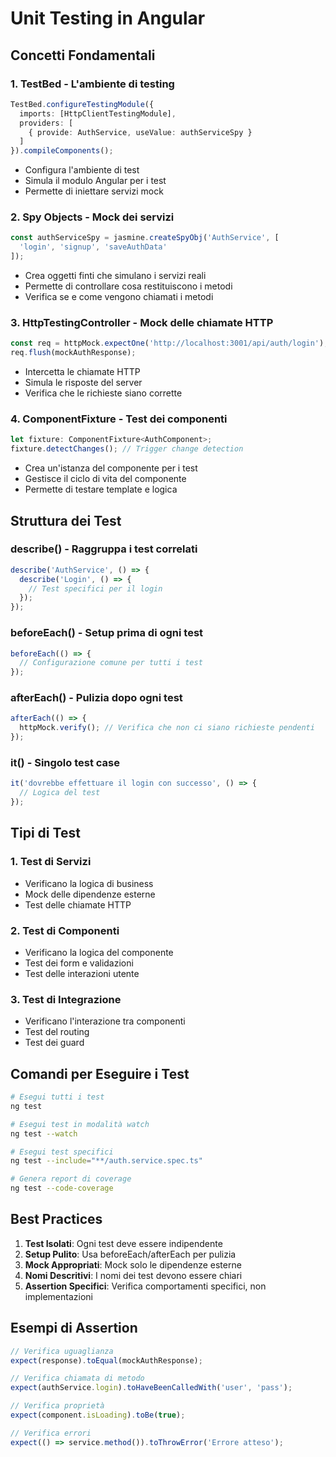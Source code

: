 # Unit Testing in Angular

## Concetti Fondamentali

### 1. **TestBed** - L'ambiente di testing
```typescript
TestBed.configureTestingModule({
  imports: [HttpClientTestingModule],
  providers: [
    { provide: AuthService, useValue: authServiceSpy }
  ]
}).compileComponents();
```
- Configura l'ambiente di test
- Simula il modulo Angular per i test
- Permette di iniettare servizi mock

### 2. **Spy Objects** - Mock dei servizi
```typescript
const authServiceSpy = jasmine.createSpyObj('AuthService', [
  'login', 'signup', 'saveAuthData'
]);
```
- Crea oggetti finti che simulano i servizi reali
- Permette di controllare cosa restituiscono i metodi
- Verifica se e come vengono chiamati i metodi

### 3. **HttpTestingController** - Mock delle chiamate HTTP
```typescript
const req = httpMock.expectOne('http://localhost:3001/api/auth/login');
req.flush(mockAuthResponse);
```
- Intercetta le chiamate HTTP
- Simula le risposte del server
- Verifica che le richieste siano corrette

### 4. **ComponentFixture** - Test dei componenti
```typescript
let fixture: ComponentFixture<AuthComponent>;
fixture.detectChanges(); // Trigger change detection
```
- Crea un'istanza del componente per i test
- Gestisce il ciclo di vita del componente
- Permette di testare template e logica

## Struttura dei Test

### **describe()** - Raggruppa i test correlati
```typescript
describe('AuthService', () => {
  describe('Login', () => {
    // Test specifici per il login
  });
});
```

### **beforeEach()** - Setup prima di ogni test
```typescript
beforeEach(() => {
  // Configurazione comune per tutti i test
});
```

### **afterEach()** - Pulizia dopo ogni test
```typescript
afterEach(() => {
  httpMock.verify(); // Verifica che non ci siano richieste pendenti
});
```

### **it()** - Singolo test case
```typescript
it('dovrebbe effettuare il login con successo', () => {
  // Logica del test
});
```

## Tipi di Test

### 1. **Test di Servizi**
- Verificano la logica di business
- Mock delle dipendenze esterne
- Test delle chiamate HTTP

### 2. **Test di Componenti**
- Verificano la logica del componente
- Test dei form e validazioni
- Test delle interazioni utente

### 3. **Test di Integrazione**
- Verificano l'interazione tra componenti
- Test del routing
- Test dei guard

## Comandi per Eseguire i Test

```bash
# Esegui tutti i test
ng test

# Esegui test in modalità watch
ng test --watch

# Esegui test specifici
ng test --include="**/auth.service.spec.ts"

# Genera report di coverage
ng test --code-coverage
```

## Best Practices

1. **Test Isolati**: Ogni test deve essere indipendente
2. **Setup Pulito**: Usa beforeEach/afterEach per pulizia
3. **Mock Appropriati**: Mock solo le dipendenze esterne
4. **Nomi Descritivi**: I nomi dei test devono essere chiari
5. **Assertion Specifici**: Verifica comportamenti specifici, non implementazioni

## Esempi di Assertion

```typescript
// Verifica uguaglianza
expect(response).toEqual(mockAuthResponse);

// Verifica chiamata di metodo
expect(authService.login).toHaveBeenCalledWith('user', 'pass');

// Verifica proprietà
expect(component.isLoading).toBe(true);

// Verifica errori
expect(() => service.method()).toThrowError('Errore atteso');
```
